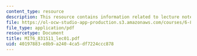```yaml
---
content_type: resource
description: This resource contains information related to lecture notes.
file: https://ol-ocw-studio-app-production.s3.amazonaws.com/courses/6-831-user-interface-design-and-implementation-spring-2011/40197883e8b9a2404ca5df7224ccc878_MIT6_831S11_lec01.pdf
file_type: application/pdf
resourcetype: Document
title: MIT6_831S11_lec01.pdf
uid: 40197883-e8b9-a240-4ca5-df7224ccc878
---
```

